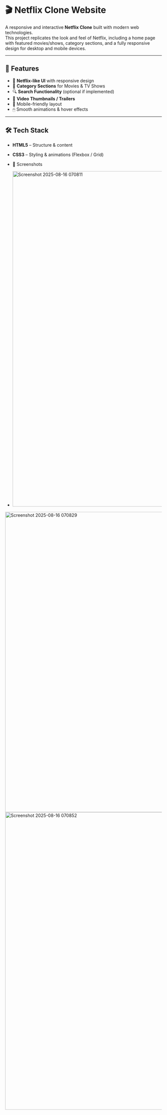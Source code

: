 # 🎬 Netflix Clone Website

A responsive and interactive **Netflix Clone** built with modern web technologies.  
This project replicates the look and feel of Netflix, including a home page with featured movies/shows, category sections, and a fully responsive design for desktop and mobile devices.

---

## 🚀 Features
- 🎨 **Netflix-like UI** with responsive design
- 📂 **Category Sections** for Movies & TV Shows
- 🔍 **Search Functionality** (optional if implemented)
- 🎥 **Video Thumbnails / Trailers**
- 📱 Mobile-friendly layout
- 🖱 Smooth animations & hover effects

---

## 🛠️ Tech Stack
- **HTML5** – Structure & content
- **CSS3** – Styling & animations (Flexbox / Grid)

- 📸 Screenshots
- <img width="1920" height="1080" alt="Screenshot 2025-08-16 070811" src="https://github.com/user-attachments/assets/061eabdc-cecd-4c6b-8bb3-21f31e4d8e81" />
<img width="1895" height="967" alt="Screenshot 2025-08-16 070829" src="https://github.com/user-attachments/assets/05e28252-e403-4a57-bd34-dd12220f6582" />

<img width="1871" height="958" alt="Screenshot 2025-08-16 070852" src="https://github.com/user-attachments/assets/18669949-9643-4ed1-b04b-bf6f7f29a435" />



